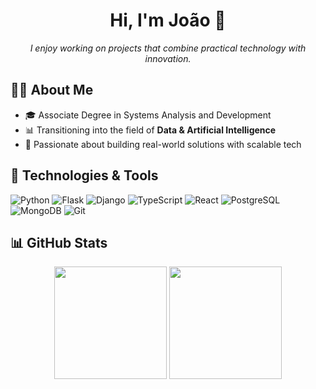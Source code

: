<h1 align="center">Hi, I'm João 👋</h1>

<p align="center">
  <em>I enjoy working on projects that combine practical technology with innovation.</em>
</p>


## 👨‍💻 About Me

- 🎓 Associate Degree in Systems Analysis and Development  
- 📊 Transitioning into the field of **Data & Artificial Intelligence**  
- 🚀 Passionate about building real-world solutions with scalable tech  


## 🚀 Technologies & Tools

![Python](https://img.shields.io/badge/Python-3776AB?style=for-the-badge&logo=python&logoColor=white)
![Flask](https://img.shields.io/badge/Flask-000000?style=for-the-badge&logo=flask&logoColor=white)
![Django](https://img.shields.io/badge/Django-092E20?style=for-the-badge&logo=django&logoColor=white)
![TypeScript](https://img.shields.io/badge/TypeScript-3178C6?style=for-the-badge&logo=typescript&logoColor=white)
![React](https://img.shields.io/badge/React-20232A?style=for-the-badge&logo=react&logoColor=61DAFB)
![PostgreSQL](https://img.shields.io/badge/PostgreSQL-336791?style=for-the-badge&logo=postgresql&logoColor=white)
![MongoDB](https://img.shields.io/badge/MongoDB-47A248?style=for-the-badge&logo=mongodb&logoColor=white)
![Git](https://img.shields.io/badge/Git-F05032?style=for-the-badge&logo=git&logoColor=white)


## 📊 GitHub Stats

<div align="center">

  <img height="180em" src="https://github-readme-stats.vercel.app/api?username=JoaoVtrMorais&show_icons=true&hide_border=true&bg_color=00000000&title_color=f4cf8b&icon_color=f4cf8b&text_color=ffffff" />
  <img height="180em" src="https://github-readme-stats.vercel.app/api/top-langs/?username=JoaoVtrMorais&layout=compact&hide_border=true&bg_color=00000000&title_color=f4cf8b&icon_color=f4cf8b&text_color=ffffff" />

</div>
